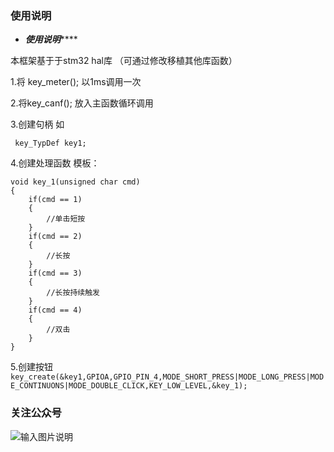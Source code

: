 ### 使用说明

 * ***********使用说明***************

本框架基于于stm32 hal库 （可通过修改移植其他库函数）

1.将 key_meter(); 以1ms调用一次

2.将key_canf();   放入主函数循环调用 

3.创建句柄 如  
    
 ` key_TypDef key1;`

4.创建处理函数 模板：

```
void key_1(unsigned char cmd)
{
	if(cmd == 1)
	{
		//单击短按
	}
	if(cmd == 2)
	{
		//长按
	}
	if(cmd == 3)
	{
		//长按持续触发
	}
	if(cmd == 4)
	{
		//双击
	}
}
```

 
 5.创建按钮
```key_create(&key1,GPIOA,GPIO_PIN_4,MODE_SHORT_PRESS|MODE_LONG_PRESS|MODE_CONTINUONS|MODE_DOUBLE_CLICK,KEY_LOW_LEVEL,&key_1);```


### 关注公众号
![输入图片说明](image.png)
